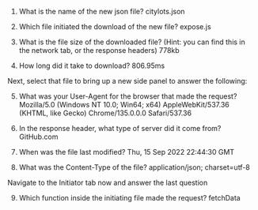 1. What is the name of the new json file?
   citylots.json
2. Which file initiated the download of the new file?
   expose.js
3. What is the file size of the downloaded file? (Hint: you can find this in the network tab, or the response headers)
   778kb

4. How long did it take to download?
   806.95ms

Next, select that file to bring up a new side panel to answer the following:

5. What was your User-Agent for the browser that made the request?
   Mozilla/5.0 (Windows NT 10.0; Win64; x64) AppleWebKit/537.36 (KHTML, like Gecko) Chrome/135.0.0.0 Safari/537.36
   
6. In the response header, what type of server did it come from?
   GitHub.com

7. When was the file last modified?
   Thu, 15 Sep 2022 22:44:30 GMT

8. What was the Content-Type of the file?
   application/json; charset=utf-8

Navigate to the Initiator tab now and answer the last question

9. Which function inside the initiating file made the request?
    fetchData